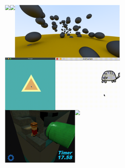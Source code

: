 <a href="https://github.com/kugimasa">
  <img align="left" height="170px" src="https://github-readme-stats.vercel.app/api?username=kugimasa&show_icons=true&theme=vue-dark" />
</a>
<a href="https://github.com/kugimasa">
  <img align="left" height="170px" src="https://github-readme-stats.vercel.app/api/top-langs/?username=kugimasa&layout=compact&show_icons=true&theme=vue-dark" />
</a>
<a href="https://github.com/kugimasa/RayTraceIn1Week">
  <img align="left" height="170px" src="https://github.com/kugimasa/RayTraceIn1Week/blob/master/Tapioca/tapioca.png" />
</a>
<a href="https://github.com/kugimasa/OpenGL-Study">
  <img align="left" height="170px" src="https://github.com/kugimasa/OpenGL-Study/blob/master/Triangle/Triangle.gif" />
</a>
<a href="https://github.com/kugimasa/MyPygame">
  <img align="left" height="170px" src="https://github.com/kugimasa/MyPygame/blob/master/Assets/cat_caught.gif" />
</a>
<a href="https://github.com/kugimasa/Groundwater-Scripts">
  <img align="left" height="170px" src="https://github.com/kugimasa/Groundwater-Scripts/blob/master/Groundwater.gif" />
</a>
<a href="https://github.com/kugimasa/ClusterBee-Scripts">
  <img align="left" height="170px" src="https://github.com/kugimasa/ClusterBee-Scripts/blob/master/ClusterBee.gif" />
</a>
<!--
**kugimasa/kugimasa** is a ✨ _special_ ✨ repository because its `README.md` (this file) appears on your GitHub profile.

Here are some ideas to get you started:

- 🔭 I’m currently working on ...
- 🌱 I’m currently learning ...
- 👯 I’m looking to collaborate on ...
- 🤔 I’m looking for help with ...
- 💬 Ask me about ...
- 📫 How to reach me: ...
- 😄 Pronouns: ...
- ⚡ Fun fact: ...
-->
